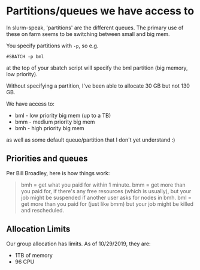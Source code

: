 # Partitions/queues we have access to

In slurm-speak, 'partitions' are the different queues. The primary use
of these on farm seems to be switching between small and big mem.

You specify partitions with `-p`, so e.g.

```
#SBATCH -p bml                                                                 
```

at the top of your sbatch script will specify the bml partition (big
memory, low priority).

Without specifying a partition, I've been able to allocate 30 GB but not
130 GB.

We have access to:

* bml - low priority big mem (up to a TB)
* bmm - medium priority big mem
* bmh - high priority big mem

as well as some default queue/partition that I don't yet understand :)

## Priorities and queues

Per Bill Broadley, here is how things work:

> bmh = get what you paid for within 1 minute.
> bmm = get more than you paid for, if there's any free resources (which is usually), but your job
> might be suspended if another user asks for nodes in bmh.
> bml = get more than you paid for (just like bmm) but your job might be killed and rescheduled.

## Allocation Limits

Our group allocation has limits. As of 10/29/2019, they are:

  - 1TB of memory
  - 96 CPU
